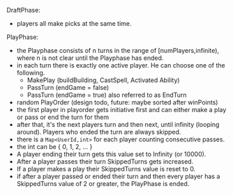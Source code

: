 DraftPhase:
- players all make picks at the same time.

PlayPhase: 
- the Playphase consists of n turns in the range of [numPlayers,infinite), where n is not clear until the Playphase has ended.
- in each turn there is exactly one active player. He can choose one of the following.
  - MakePlay (buildBuilding, CastSpell, Activated Ability)
  - PassTurn (endGame = false)
  - PassTurn (endGame = true) also referred to as EndTurn 
- random PlayOrder  (design todo, future: maybe sorted after winPoints)
- the first player in playorder gets initiative first and can either make a play or pass or end the turn for them
- after that, it's the next players turn and then next, until infinity (looping around). Players who ended the turn are always skipped.
- there is a `Map<UserId,int>` for each player counting consecutive passes. 
- the int can be { 0, 1, 2, ... }
- A player ending their turn gets this value set to Infinity (or 10000).
- After a player passes their turn SkippedTurns gets increased.
- If a player makes a play their SkippedTurns value is reset to 0.
- if after a player passed or ended their turn and then every player has a SkippedTurns value of 2 or greater, the PlayPhase is ended.
